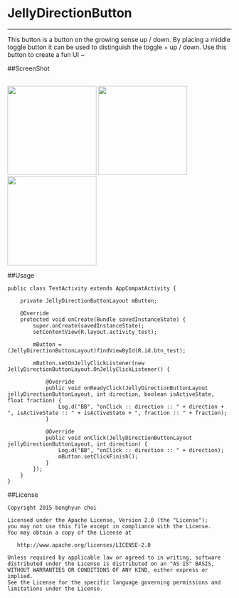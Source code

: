 # JellyDirectionButton
---
This button is a button on the growing sense up / down.
By placing a middle toggle button it can be used to distinguish the toggle + up / down.
Use this button to create a fun UI ~

##ScreenShot

<br/>

<img src="https://rawgit.com/bonghyun2/jelly-direction-button/master/screenshots/Screenshot_button_normal.png" width = 200/>

<img src="https://rawgit.com/bonghyun2/jelly-direction-button/master/screenshots/Screenshot_button_down.png" width = 200/>

<img src="https://rawgit.com/bonghyun2/jelly-direction-button/master/screenshots/Screenshot_button_up.png" width = 200/>

##Usage

	public class TestActivity extends AppCompatActivity {
	
	    private JellyDirectionButtonLayout mButton;
	
	    @Override
	    protected void onCreate(Bundle savedInstanceState) {
	        super.onCreate(savedInstanceState);
	        setContentView(R.layout.activity_test);
	
	        mButton = (JellyDirectionButtonLayout)findViewById(R.id.btn_test);
	
	        mButton.setOnJellyClickListener(new JellyDirectionButtonLayout.OnJellyClickListener() {
	
	            @Override
	            public void onReadyClick(JellyDirectionButtonLayout jellyDirectionButtonLayout, int direction, boolean isActiveState, float fraction) {
	                Log.d("BB", "onClick :: direction :: " + direction + ", isActiveState :: " + isActiveState + ", fraction :: " + fraction);
	            }
	
	            @Override
	            public void onClick(JellyDirectionButtonLayout jellyDirectionButtonLayout, int direction) {
	                Log.d("BB", "onClick :: direction :: " + direction);
	                mButton.setClickFinish();
	            }
	        });
	    }
	}

##License


	Copyright 2015 bonghyun choi
	
	Licensed under the Apache License, Version 2.0 (the "License");
	you may not use this file except in compliance with the License.
	You may obtain a copy of the License at
	
	   http://www.apache.org/licenses/LICENSE-2.0
	
	Unless required by applicable law or agreed to in writing, software
	distributed under the License is distributed on an "AS IS" BASIS,
	WITHOUT WARRANTIES OR CONDITIONS OF ANY KIND, either express or implied.
	See the License for the specific language governing permissions and
	limitations under the License.